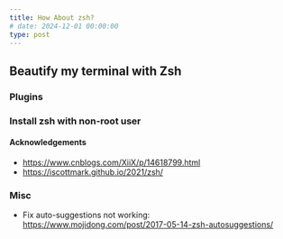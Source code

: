 ```yaml
---
title: How About zsh?
# date: 2024-12-01 00:00:00
type: post
---
```


## Beautify my terminal with Zsh

### Plugins

### Install zsh with non-root user

#### Acknowledgements
- https://www.cnblogs.com/XiiX/p/14618799.html
- https://iscottmark.github.io/2021/zsh/

### Misc
- Fix auto-suggestions not working: https://www.mojidong.com/post/2017-05-14-zsh-autosuggestions/